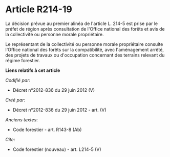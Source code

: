 # Article R214-19

La décision prévue au premier alinéa de l'article L. 214-5 est prise par le préfet de région après consultation de l'Office
national des forêts et avis de la collectivité ou personne morale propriétaire.

Le représentant de la collectivité ou personne morale propriétaire consulte l'Office national des forêts sur la
compatibilité, avec l'aménagement arrêté, des projets de travaux ou d'occupation concernant des terrains relevant du régime
forestier.

**Liens relatifs à cet article**

_Codifié par_:

  - Décret n°2012-836 du 29 juin 2012 (V)

_Créé par_:

  - Décret n°2012-836 du 29 juin 2012 - art. (V)

_Anciens textes_:

  - Code forestier - art. R143-8 (Ab)

_Cite_:

  - Code forestier (nouveau) - art. L214-5 (V)
